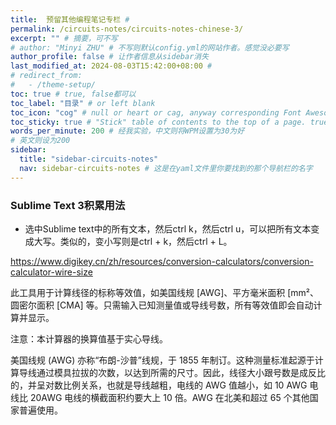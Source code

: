 ```yaml
---
title:  预留其他编程笔记专栏 # 
permalink: /circuits-notes/circuits-notes-chinese-3/
excerpt: "" # 摘要，可不写
# author: "Minyi ZHU" # 不写则默认config.yml的网站作者。感觉没必要写
author_profile: false # 让作者信息从sidebar消失
last_modified_at: 2024-08-03T15:42:00+08:00 # 
# redirect_from:
#   - /theme-setup/
toc: true # true, false都可以
toc_label: "目录" # or left blank
toc_icon: "cog" # null or heart or cag, anyway corresponding Font Awesome icon name (without fa prefix)
toc_sticky: true # "Stick" table of contents to the top of a page. true: toc floats. false: toc fixed
words_per_minute: 200 # 经我实验，中文则将WPM设置为30为好
# 英文则设为200
sidebar:
  title: "sidebar-circuits-notes"
  nav: sidebar-circuits-notes # 这是在yaml文件里你要找到的那个导航栏的名字
---
```


### Sublime Text 3积累用法

- 选中Sublime text中的所有文本，然后ctrl k，然后ctrl u，可以把所有文本变成大写。类似的，变小写则是ctrl + k，然后ctrl + L。




https://www.digikey.cn/zh/resources/conversion-calculators/conversion-calculator-wire-size

此工具用于计算线径的标称等效值，如美国线规 [AWG]、平方毫米面积 [mm²、圆密尔面积 [CMA] 等。只需输入已知测量值或导线号数，所有等效值即会自动计算并显示。

注意：本计算器的换算值基于实心导线。

美国线规 (AWG) 亦称“布朗-沙普”线规，于 1855 年制订。这种测量标准起源于计算导线通过模具拉拔的次数，以达到所需的尺寸。因此，线径大小跟号数是成反比的，并呈对数比例关系，也就是导线越粗，电线的 AWG 值越小，如 10 AWG 电线比 20AWG 电线的横截面积约要大上 10 倍。AWG 在北美和超过 65 个其他国家普遍使用。